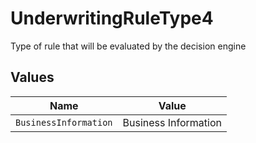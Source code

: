 # UnderwritingRuleType4

Type of rule that will be evaluated by the decision engine


## Values

| Name                  | Value                 |
| --------------------- | --------------------- |
| `BusinessInformation` | Business Information  |